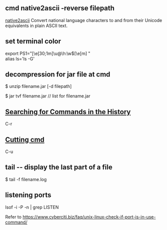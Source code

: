 ## cmd native2ascii -reverse filepath 

[native2ascii](https://native2ascii.net) Convert national language characters to and from their Unicode equivalents in plain ASCII text.

## set terminal color

export PS1="\[\e[30;1m\]\u@\h:\w\$\[\e[m\] " <br/>
alias ls='ls -G'

## decompression for jar file at cmd
 
$ unzip filename.jar [-d filepath]

$ jar tvf filename.jar // list for filename.jar

## [Searching for Commands in the History](http://www.gnu.org/software/bash/manual/html_node/Searching.html)

C-r

## [Cutting cmd](https://www.howtogeek.com/howto/ubuntu/keyboard-shortcuts-for-bash-command-shell-for-ubuntu-debian-suse-redhat-linux-etc/)

C-u

## tail -- display the last part of a file

$ tail -f filename.log

## listening ports

lsof -i -P -n | grep LISTEN  

Refer to https://www.cyberciti.biz/faq/unix-linux-check-if-port-is-in-use-command/
